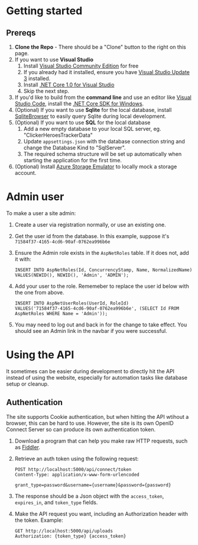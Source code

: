 # Getting started
## Prereqs
1. **Clone the Repo** - There should be a "Clone" button to the right on this page.
1. If you want to use **Visual Studio**
    1. Install [Visual Studio Community Edition](https://www.visualstudio.com/products/free-developer-offers-vs) for free
    1. If you already had it installed, ensure you have [Visual Studio Update 3](https://go.microsoft.com/fwlink/?LinkId=691129) installed.
    1. Install [.NET Core 1.0 for Visual Studio](https://go.microsoft.com/fwlink/?LinkId=817245)
    1. Skip the next step.
1. If you'd like to build from the **command line** and use an editor like [Visual Studio Code](https://code.visualstudio.com/), install the [.NET Core SDK for Windows](https://go.microsoft.com/fwlink/?LinkID=809122).
1. (Optional) If you want to use **Sqlite** for the local database, install [SqliteBrowser](http://sqlitebrowser.org/) to easily query Sqlite during local development.
1. (Optional) If you want to use **SQL** for the local database
	1. Add a new empty database to your local SQL server, eg. "ClickerHeroesTrackerData"
	1. Update `appsettings.json` with the database connection string and change the Database Kind to "SqlServer".
	1. The required schema structure will be set up automatically when starting the application for the first time.
1. (Optional) Install [Azure Storage Emulator](https://go.microsoft.com/fwlink/?linkid=717179&clcid=0x409) to locally mock a storage account.

# Admin user
To make a user a site admin:
1. Create a user via registration normally, or use an existing one.
1. Get the user id from the database. In this example, suppose it's `71584f37-4165-4cd6-90af-0762ea996b6e`
1. Ensure the Admin role exists in the `AspNetRoles` table. If it does not, add it with:

       INSERT INTO AspNetRoles(Id, ConcurrencyStamp, Name, NormalizedName)
       VALUES(NEWID(), NEWID(), 'Admin', 'ADMIN');

1. Add your user to the role. Rememeber to replace the user id below with the one from above.

       INSERT INTO AspNetUserRoles(UserId, RoleId)
       VALUES('71584f37-4165-4cd6-90af-0762ea996b6e', (SELECT Id FROM AspNetRoles WHERE Name = 'Admin'));

1. You may need to log out and back in for the change to take effect. You should see an Admin link in the navbar if you were successful.

# Using the API
It sometimes can be easier during development to directly hit the API instead of using the website, especially for automation tasks like database setup or cleanup.

## Authentication
The site supports Cookie authentication, but when hitting the API wtihout a browser, this can be hard to use. However, the site is its own OpenID Connect Server so can produce its own authentication token.

1. Download a program that can help you make raw HTTP requests, such as [Fiddler](http://www.telerik.com/fiddler).
1. Retrieve an auth token using the following request:

       POST http://localhost:5000/api/connect/token
       Content-Type: application/x-www-form-urlencoded
       
       grant_type=password&username={username}&password={password}

1. The response should be a Json object with the `access_token`, `expires_in`, and `token_type` fields.
1. Make the API request you want, including an Authorization header with the token. Example:

       GET http://localhost:5000/api/uploads
       Authorization: {token_type} {access_token}
